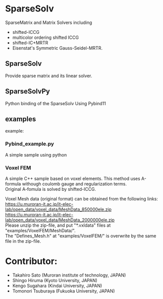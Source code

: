 ﻿# SparseSolv
SparseMatrix and Matrix Solvers including 
- shifted-ICCG
- multicolor ordering shifted ICCG
- shifted-IC+MRTR
- Eisenstat's Symmetric Gauss-Seidel-MRTR.

## SparseSolv
Provide sparse matrix and its linear solver.

## SparseSolvPy
Python binding of the SparseSolv Using Pybind11

## examples
example:
### Pybind_example.py
A simple sample using python
### Voxel FEM
A simple C++ sample based on voxel elements.
This method uses A-formula withough coulomb gauge and regularization terms.<br>
Original A-fomula is solved by shifted-ICCG.

Voxel Mesh data (original format) can be obtained from the following links:<br>
https://u.muroran-it.ac.jp/it-elec-lab/open_data/voxel_data/MeshData_850000ele.zip<br>
https://u.muroran-it.ac.jp/it-elec-lab/open_data/voxel_data/MeshData_2000000ele.zip<br>
Please unzip the zip-file, and put "*.vxldata" files at "examples/VoxelFEM/MeshData/".<br>
The  "Defines_Mesh.h" at "examples/VoxelFEM/" is overwrite by the same file in the zip-file.<br>

# Contributor:
 - Takahiro Sato (Muroran institute of technology, JAPAN)
 - Shingo Hiruma (Kyoto University, JAPAN)
 - Kengo Sugahara (Kindai University, JAPAN)
 - Tomonori Tsuburaya (Fukuoka University, JAPAN)


